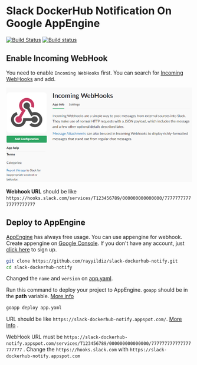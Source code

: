 Slack DockerHub Notification On Google AppEngine
===

[![Build Status](https://travis-ci.org/rayyildiz/slack-dockerhub-notify.svg?branch=master)](https://travis-ci.org/rayyildiz/slack-dockerhub-notify)
[![Build status](https://ci.appveyor.com/api/projects/status/hnp5ttq9yeewgfan?svg=true)](https://ci.appveyor.com/project/rayyildiz/slack-dockerhub-notify)


Enable Incoming WebHook
---

You need to enable ```Incoming WebHooks``` first. You can search for [Incoming WebHooks](https://slack.com/apps/new/A0F7XDUAZ-incoming-webhooks) and add.

![Incoming webhooks](resources/incoming-webhook.png "Incoming WebHooks")


**Webhook URL** should be like ```https://hooks.slack.com/services/T123456789/000000000000000/777777777777777777777```


Deploy to AppEngine
---

[AppEngine](https://cloud.google.com/free/docs/always-free-usage-limits) has always free usage. You can use appengine for webhook. Create appengine on [Google Console](https://console.cloud.google.com/appengine). If you don't have any account, just [click here](https://cloud.google.com/free/) to sign up.

```bash
git clone https://github.com/rayyildiz/slack-dockerhub-notify.git
cd slack-dockerhub-notify
```

Changed the ```name``` and ```version``` on [app.yaml](app.yaml).

Run this command to deploy your project to AppEngine. ```goapp``` should be in the **path** variable. [More info](https://cloud.google.com/appengine/docs/standard/go/download)

```bash
goapp deploy app.yaml
```

URL should be like ```https://slack-dockerhub-notify.appspot.com/```. [More Info](https://docs.docker.com/docker-hub/webhooks/) .

WebHook URL must be ```https://slack-dockerhub-notify.appspot.com/services/T123456789/000000000000000/777777777777777777777``` .
Change the ```https://hooks.slack.com``` with ```https://slack-dockerhub-notify.appspot.com```
